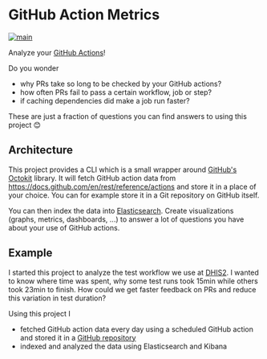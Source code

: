 # GitHub Action Metrics

[![main](https://github.com/teleivo/github-action-metrics/actions/workflows/main.yml/badge.svg)](https://github.com/teleivo/github-action-metrics/actions/workflows/main.yml)

Analyze your [GitHub Actions](https://github.com/features/actions)!

Do you wonder

- why PRs take so long to be checked by your GitHub actions?
- how often PRs fail to pass a certain workflow, job or step?
- if caching dependencies did make a job run faster?

These are just a fraction of questions you can find answers to using this
project :blush:

## Architecture

This project provides a CLI which is a small wrapper around [GitHub's
Octokit](https://github.com/octokit/octokit.js) library. It will fetch GitHub
action data from https://docs.github.com/en/rest/reference/actions and store
it in a place of your choice. You can for example store it in a Git repository
on GitHub itself.

You can then index the data into
[Elasticsearch](https://www.elastic.co/elasticsearch/). Create visualizations
(graphs, metrics, dashboards, ...) to answer a lot of questions you have about
your use of GitHub actions.

## Example

I started this project to analyze the test workflow we use at
[DHIS2](https://dhis2.org/about/). I wanted to know where time was spent, why
some test runs took 15min while others took 23min to finish. How could we
get faster feedback on PRs and reduce this variation in test duration?

Using this project I

- fetched GitHub action data every day using a scheduled GitHub action and
  stored it in a [GitHub
  repository](https://github.com/teleivo/dhis2-github-action-metrics)
- indexed and analyzed the data using Elasticsearch and Kibana

